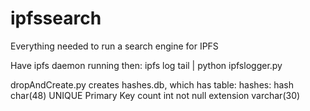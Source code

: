 # ipfssearch
Everything needed to run a search engine for IPFS

Have ipfs daemon running then:
	ipfs log tail | python ipfslogger.py

dropAndCreate.py creates hashes.db, which has table:
hashes:
	hash char(48) UNIQUE Primary Key
	count int not null
	extension varchar(30)